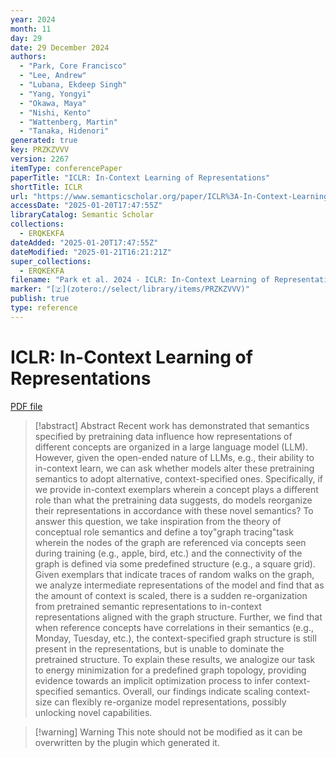 ```yaml
---
year: 2024
month: 11
day: 29
date: 29 December 2024
authors:
  - "Park, Core Francisco"
  - "Lee, Andrew"
  - "Lubana, Ekdeep Singh"
  - "Yang, Yongyi"
  - "Okawa, Maya"
  - "Nishi, Kento"
  - "Wattenberg, Martin"
  - "Tanaka, Hidenori"
generated: true
key: PRZKZVVV
version: 2267
itemType: conferencePaper
paperTitle: "ICLR: In-Context Learning of Representations"
shortTitle: ICLR
url: "https://www.semanticscholar.org/paper/ICLR%3A-In-Context-Learning-of-Representations-Park-Lee/2e459745774062f1c930b645b0adc22d43e9bca9"
accessDate: "2025-01-20T17:47:55Z"
libraryCatalog: Semantic Scholar
collections:
  - ERQKEKFA
dateAdded: "2025-01-20T17:47:55Z"
dateModified: "2025-01-21T16:21:21Z"
super_collections:
  - ERQKEKFA
filename: "Park et al. 2024 - ICLR: In-Context Learning of Representations.pdf"
marker: "[🇿](zotero://select/library/items/PRZKZVVV)"
publish: true
type: reference
---
```

# ICLR: In-Context Learning of Representations

[PDF file](/Papers/PDFs/Park%20et%20al.%202024%20-%20ICLR:%20In-Context%20Learning%20of%20Representations.pdf)

> [!abstract] Abstract
> Recent work has demonstrated that semantics specified by pretraining data influence how representations of different concepts are organized in a large language model (LLM). However, given the open-ended nature of LLMs, e.g., their ability to in-context learn, we can ask whether models alter these pretraining semantics to adopt alternative, context-specified ones. Specifically, if we provide in-context exemplars wherein a concept plays a different role than what the pretraining data suggests, do models reorganize their representations in accordance with these novel semantics? To answer this question, we take inspiration from the theory of conceptual role semantics and define a toy"graph tracing"task wherein the nodes of the graph are referenced via concepts seen during training (e.g., apple, bird, etc.) and the connectivity of the graph is defined via some predefined structure (e.g., a square grid). Given exemplars that indicate traces of random walks on the graph, we analyze intermediate representations of the model and find that as the amount of context is scaled, there is a sudden re-organization from pretrained semantic representations to in-context representations aligned with the graph structure. Further, we find that when reference concepts have correlations in their semantics (e.g., Monday, Tuesday, etc.), the context-specified graph structure is still present in the representations, but is unable to dominate the pretrained structure. To explain these results, we analogize our task to energy minimization for a predefined graph topology, providing evidence towards an implicit optimization process to infer context-specified semantics. Overall, our findings indicate scaling context-size can flexibly re-organize model representations, possibly unlocking novel capabilities.

>[!warning] Warning
> This note should not be modified as it can be overwritten by the plugin which generated it.

